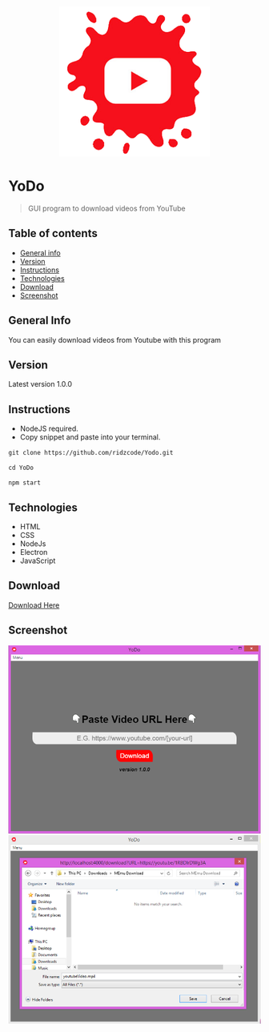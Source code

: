 <p align="center">
  <img width="300" height="300" src="pic/icon.png">
</p>

# YoDo
>GUI program to download videos from YouTube

## Table of contents
* [General info](#general-info)
* [Version](#version)
* [Instructions](#instructions)
* [Technologies](#technologies)
* [Download](#download)
* [Screenshot](#screenshot)


## General Info
You can easily download videos from Youtube with this program

## Version
Latest version 1.0.0

## Instructions
* NodeJS required.
* Copy snippet and paste into your terminal.
```
git clone https://github.com/ridzcode/Yodo.git
```
```
cd YoDo
```
```
npm start
```
## Technologies
* HTML
* CSS
* NodeJs
* Electron
* JavaScript

## Download
<a href="https://github.com/ridzcode/YoDo/releases">Download Here</a>

## Screenshot
![Example screenshot](/pic/ss.png)
![Example screenshot](/pic/ss2.png)
